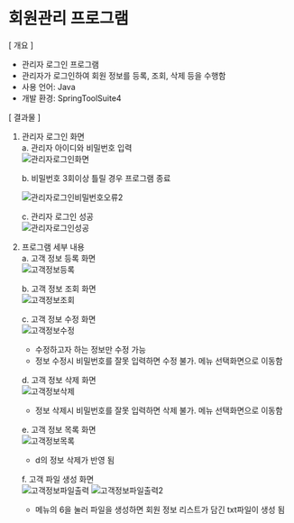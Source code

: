 # 회원관리 프로그램  

[ 개요 ]  
- 관리자 로그인 프로그램
- 관리자가 로그인하여 회원 정보를 등록, 조회, 삭제 등을 수행함
- 사용 언어: Java
- 개발 환경: SpringToolSuite4


[ 결과물 ]  

1. 관리자 로그인 화면  
   a. 관리자 아이디와 비밀번호 입력  
   ![관리자로그인화면](https://github.com/Minhee713/mini-projects-with-Java/assets/127821647/9100c50e-00c7-4b37-bc58-b26288685346)

   b. 비밀번호 3회이상 틀릴 경우 프로그램 종료
   
   ![관리자로그인비밀번호오류2](https://github.com/Minhee713/mini-projects-with-Java/assets/127821647/fd983c58-a194-4c5f-9523-bfabcdb131e2)

   c. 관리자 로그인 성공  
   ![관리자로그인성공](https://github.com/Minhee713/mini-projects-with-Java/assets/127821647/054d866f-bbec-4831-93d2-7a620e5ac555)

2. 프로그램 세부 내용  
   a. 고객 정보 등록 화면  
   ![고객정보등록](https://github.com/Minhee713/mini-projects-with-Java/assets/127821647/f70a79b3-029c-4a68-85bc-260ac22e2db6)

   b. 고객 정보 조회 화면  
   ![고객정보조회](https://github.com/Minhee713/mini-projects-with-Java/assets/127821647/1d796dd6-da04-4eb5-a821-5315edf29b0b)

   c. 고객 정보 수정 화면  
   ![고객정보수정](https://github.com/Minhee713/mini-projects-with-Java/assets/127821647/11bf797a-c56d-4a9e-bd99-cd964ec24322)
   - 수정하고자 하는 정보만 수정 가능
   - 정보 수정시 비밀번호를 잘못 입력하면 수정 불가. 메뉴 선택화면으로 이동함

   d. 고객 정보 삭제 화면  
   ![고객정보삭제](https://github.com/Minhee713/mini-projects-with-Java/assets/127821647/74d9ded0-0f5d-494f-ba2d-89eaf33e9d46)
   - 정보 삭제시 비밀번호를 잘못 입력하면 삭제 불가. 메뉴 선택화면으로 이동함
  
   e. 고객 정보 목록 화면  
   ![고객정보목록](https://github.com/Minhee713/mini-projects-with-Java/assets/127821647/63619089-e201-4ba8-bc55-8bb2203ecdfe)
   - d의 정보 삭제가 반영 됨
  
   f. 고객 파일 생성 화면  
   ![고객정보파일출력](https://github.com/Minhee713/mini-projects-with-Java/assets/127821647/dd847bf7-626a-42ea-8790-0eaa087a39df)
   ![고객정보파일출력2](https://github.com/Minhee713/mini-projects-with-Java/assets/127821647/b5ed67f1-e7ff-47ac-a4fc-e33b40369a40)
   - 메뉴의 6을 눌러 파일을 생성하면 회원 정보 리스트가 담긴 txt파일이 생성 됨
  
   
   
      


   


   

   

   
